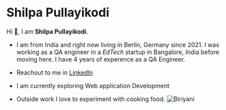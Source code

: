 # Shilpa Pullayikodi

Hi 👋, I am **Shilpa Pullayikodi**.

-  I am from India and right now living in Berlin, Germany since 2021.
I was working as a QA engineer in a *EdTech* startup in Bangalore, India before moving here. I have 4 years of experence as a QA Engineer.

- Reachout to me in [Linkedln](https://de.linkedin.com/in/shilpa-pullayikodi-a01707140)
  
- I am currently exploring Web application Development

- Outside work I love to experiment with cooking food. ![Biriyani]([https://images.app.goo.gl/p1womRc8ajBVuDNR9](https://images.app.goo.gl/3MdVdYqB3MqQb2A96))


